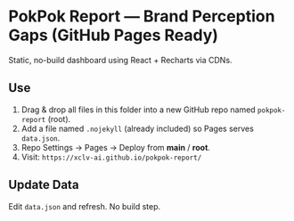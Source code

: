 # PokPok Report — Brand Perception Gaps (GitHub Pages Ready)

Static, no-build dashboard using React + Recharts via CDNs.

## Use
1) Drag & drop all files in this folder into a new GitHub repo named `pokpok-report` (root).
2) Add a file named `.nojekyll` (already included) so Pages serves `data.json`.
3) Repo Settings → Pages → Deploy from **main** / **root**.
4) Visit: `https://xclv-ai.github.io/pokpok-report/`

## Update Data
Edit `data.json` and refresh. No build step.
